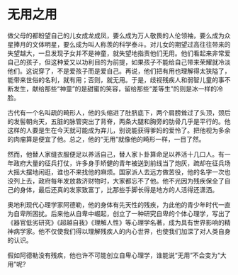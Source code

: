 # 无用之用

做父母的都盼望自己的儿女成龙成凤，要么成为万人敬畏的人伦领袖，要么成为众星捧月的文体明星，要么成为叫人称羡的科学泰斗。对儿女的期望过高往往带来的失望越大，一旦发现子女并不是神童，就失望地指责他们无用。他们看起来非常爱自己的孩子，但这种爱又以功利目的为前提，如果孩子不能给自己带来荣耀就冷淡他们。这说穿了，不是爱孩子而是爱自己。再说，他们把有用也理解得太狭隘了，能带来世俗的名利，就有用；否则，就无用。于是，歧视残疾人和弱智儿童的事不断发生，献给那些“神童”的是甜蜜的笑容，留给那些“差等生”的则是冰一样的冷脸。 

古代有一个名叫疏的畸形人，他的头缩进了肚脐底下，两个肩膀耸过了头顶，颈后的发髻朝向天，五脏的脉管突出了背脊，两条大腿和胸旁的肋骨几乎是平行的。他这样的人要是生在今天就可能成为弃儿，别说能获得爹妈的爱怜了。把他视为多余的肉瘤算是便宜了他。总之，他的“无用”就像他的畸形一样，一目了然。 

然而，他替人家缝衣服便足以养活自己，替人家卜卦算命足以养活十几口人。有一年政府大量的征兵打仗，许多身手矫健的青年被送到前线当了炮灰，疏却在征兵场大摇大摆地闲逛，谁也不来找他的麻烦。国家派人去远方做苦役，他的名字一次也没列上去，政府每年发放救济财物时，大家都忘不了他。他不光因为残疾保全了自己的身体，最后还真的发家致富丁，比那些手脚长得是地方的人活得还潇洒。 

奥地利现代心理学家阿德勒，他的身体有先天性的残疾，为此他的青少年时代一直为自卑所困扰。后来他从自卑中崛起，创立了一种研究自卑的个体心理学，写出了《器官低劣研究》《超越自我》《理解人性》等心理学名著，成为具有世界影响的精神病学家。他不仅使我们得以理解残疾人的内心世界，也使我们加深了对人类自身的认识。 

假如阿德勒没有残疾，他也许不可能创立自卑心理学，谁能说“无用”不会变为“大用”呢?
 
